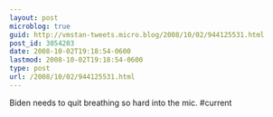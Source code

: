 ```yaml
---
layout: post
microblog: true
guid: http://vmstan-tweets.micro.blog/2008/10/02/944125531.html
post_id: 3054203
date: 2008-10-02T19:18:54-0600
lastmod: 2008-10-02T19:18:54-0600
type: post
url: /2008/10/02/944125531.html
---
```

Biden needs to quit breathing so hard into the mic. #current
